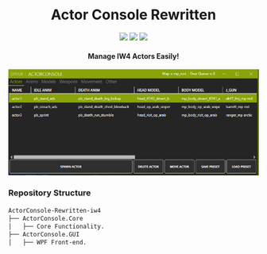 <h1 align="center">
  <br>
  Actor Console Rewritten
  <br>
</h1>

<div align="center">
  <a href="https://github.com/kruumy/ActorConsole-Rewritten-iw4/releases"><img src="https://img.shields.io/github/v/release/kruumy/ActorConsole-Rewritten-iw4?label=Latest%20version&style=flat-square"></a>
  <a href="https://github.com/kruumy/ActorConsole-Rewritten-iw4/releases""><img src="https://img.shields.io/github/downloads/kruumy/ActorConsole-Rewritten-iw4/total"></a>
  <a href="https://paypal.me/JPauls281"><img src="https://img.shields.io/badge/Donate-Paypal-orange?style=flat-square"></a>
</div>

<h4 align="center">Manage IW4 Actors Easily!</h4>

<div align="center">
  <a href="https://github.com/kruumy/ActorConsole-Rewritten-iw4/blob/master/preview.png">
    <img src="preview.png" alt="Preivew" Width="auto" Height="auto">
  </a>
</div>

### Repository Structure
```
ActorConsole-Rewritten-iw4
├── ActorConsole.Core
│   ├── Core Functionality.
├── ActorConsole.GUI
│   ├── WPF Front-end.
```

